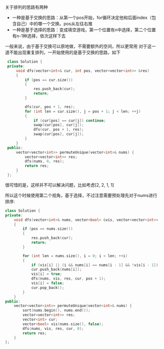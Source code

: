 关于排列的思路有两种
- 一种是基于交换的思路：从第一个pos开始，for循环决定他和后面index（包含自己）中的哪一个交换。pos从左往右推
- 一种是基于选择的思路：变成填空游戏，第一个位置有n中选择，第二个位置有n-1种选择，依次这样下去

一般来说，由于基于交换可以原地做，不需要额外的空间，所以更常用
对于这一道不能出现重复排列，一开始使用的是基于交换的思路，如下
```c++
 class Solution {
 private:
     void dfs(vector<int>& cur, int pos, vector<vector<int>> &res)
     {
         if (pos == cur.size())
         {
             res.push_back(cur);
             return;
         }

         dfs(cur, pos + 1, res);
         for (int len = cur.size(), j = pos + 1; j < len; ++j)
         {
             if (cur[pos] == cur[j]) continue;
             swap(cur[pos], cur[j]);
             dfs(cur, pos + 1, res);
             swap(cur[pos], cur[j]);
         }
     }
 public:
     vector<vector<int>> permuteUnique(vector<int>& nums) {
         vector<vector<int>> res;
         dfs(nums, 0, res);
         return res;
     }
 };
```
很可惜的是，这样并不可以解决问题，比如考虑[2, 2, 1, 1]

所以这个时候使用第二个视角，基于选择，不过注意需要预处理先对于nums进行排序:
```c++
class Solution {
private:
    void dfs(vector<int>& nums, vector<bool> &vis, vector<vector<int>> &res, vector<int> &cur, int pos)
    {
        if (pos == nums.size())
        {
            res.push_back(cur);
            return;
        }

        for (int len = nums.size(), i = 0; i < len; ++i)
        {
            if (vis[i] || (i && nums[i] == nums[i - 1] && !vis[i - 1])) continue;
            cur.push_back(nums[i]);
            vis[i] = true;
            dfs(nums, vis, res, cur, pos + 1);
            vis[i] = false;
            cur.pop_back();
        }
    }
public:
    vector<vector<int>> permuteUnique(vector<int>& nums) {
        sort(nums.begin(), nums.end());
        vector<vector<int>> res;
        vector<int> cur;
        vector<bool> vis(nums.size(), false);
        dfs(nums, vis, res, cur, 0);
        return res;
    }
};
```